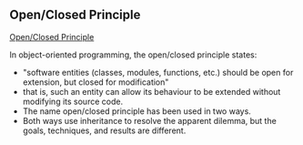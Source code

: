 ## Open/Closed Principle

[Open/Closed Principle](https://en.wikipedia.org/wiki/Open/closed_principle)

In object-oriented programming, the open/closed principle states:
- "software entities (classes, modules, functions, etc.) should be open for extension, but closed for modification"
- that is, such an entity can allow its behaviour to be extended without modifying its source code.
- The name open/closed principle has been used in two ways.
- Both ways use inheritance to resolve the apparent dilemma, but the goals, techniques, and results are different.
